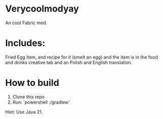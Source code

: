 # Verycoolmodyay

An cool Fabric mod.

# Includes:

Fried Egg item,
and recipe for it (smelt an egg) and the item is in the food and drinks creative tab
and an Polish and English translation.

# How to build

1. Clone this repo
2. Run: 'powershell ./gradlew'

Hint: Use Java 21.
